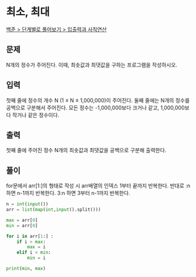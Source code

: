 # 최소, 최대

[백준 > 단계별로 풀어보기 > 입출력과 사칙연산](https://www.acmicpc.net/problem/10818)

## 문제

N개의 정수가 주어진다. 이때, 최솟값과 최댓값을 구하는 프로그램을 작성하시오.

## 입력

첫째 줄에 정수의 개수 N (1 ≤ N ≤ 1,000,000)이 주어진다. 둘째 줄에는 N개의 정수를 공백으로 구분해서 주어진다. 모든 정수는 -1,000,000보다 크거나 같고, 1,000,000보다 작거나 같은 정수이다.

## 출력

첫째 줄에 주어진 정수 N개의 최솟값과 최댓값을 공백으로 구분해 출력한다.

## 풀이

for문에서 arr[1:]의 형태로 작성 시
arr배열의 인덱스 1부터 끝까지 반복한다.
반대로 :n 하면 n-1까지 반복한다.
3:n 하면 3부터 n-1까지 반복한다.

```python
n = int(input())
arr = list(map(int,input().split()))

max = arr[0]
min = arr[0]

for i in arr[1:] :
    if i > max:
        max = i
    elif i < min:
        min = i

print(min, max)
```
